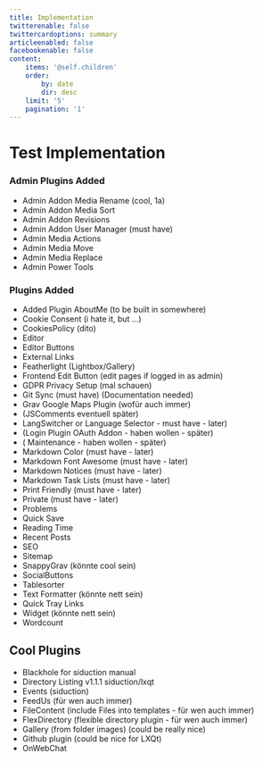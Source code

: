 ```yaml
---
title: Implementation
twitterenable: false
twittercardoptions: summary
articleenabled: false
facebookenable: false
content:
    items: '@self.children'
    order:
        by: date
        dir: desc
    limit: '5'
    pagination: '1'
---
```


# Test Implementation

### Admin Plugins Added

* Admin Addon Media Rename  (cool, 1a)
* Admin Addon Media Sort 
* Admin Addon Revisions 
* Admin Addon User Manager (must have)
* Admin Media Actions
* Admin Media Move
* Admin Media Replace
* Admin Power Tools
 
### Plugins Added

* Added Plugin AboutMe (to be built in somewhere)
* Cookie Consent (i hate it, but ...)
* CookiesPolicy (dito)
* Editor
* Editor Buttons
* External Links
* Featherlight (Lightbox/Gallery)
* Frontend Edit Button (edit pages if logged in as admin)
* GDPR Privacy Setup (mal schauen)
* Git Sync (must have) (Documentation needed)
* Grav Google Maps Plugin (wofür auch immer)
* (JSComments eventuell später)
* LangSwitcher or Language Selector - must have - later)
* (Login Plugin OAuth Addon - haben wollen - später)
* ( Maintenance - haben wollen - später)
* Markdown Color (must have - later)
* Markdown Font Awesome (must have - later)
* Markdown Notices (must have - later)
* Markdown Task Lists  (must have - later)
* Print Friendly (must have - later)
* Private (must have - later)
* Problems 
* Quick Save 
* Reading Time
*  Recent Posts  
* SEO 
* Sitemap
* SnappyGrav (könnte cool sein)
* SocialButtons 
* Tablesorter
* Text Formatter (könnte nett sein)
* Quick Tray Links
*  Widget  (könnte nett sein)
*  Wordcount


## Cool Plugins

* Blackhole for siduction manual
* Directory Listing v1.1.1 siduction/lxqt
* Events (siduction)
* FeedUs (für wen auch immer)
* FileContent (include Files into templates - für wen auch immer)
* FlexDirectory (flexible directory plugin - für wen auch immer)
* Gallery (from folder images) (could be really nice)
* Github plugin (could be nice for LXQt)
* OnWebChat
